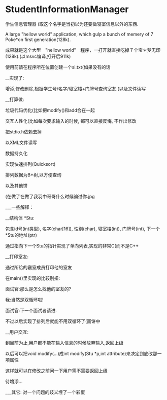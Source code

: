 # StudentInformationManager
学生信息管理器 (取这个名字是当初以为还要做寝室信息以外的东西.

A large "hellow world" application, which gulp a bunch of memery of 7 Poke*on first generation(128k).

成果就是这个大型　"hellow world"　程序，一打开就直接吃掉７个宝＊梦无印(128k).(以msvc编译,打开后911k)

使用前请在程序所在位置创建一个si.txt(如果没有的话

__实现了:

增添,修改删除,根据学生号/名字/寝室楼+门牌号查询室友.(以及文件读写

__打算做:

垃圾代码优化(比如把modify()和add合在一起

交互人性化(比如每次要求输入的时候, 都可以直接反悔, 不作出修改

把stdio.h依赖去掉

以XML文件读写

数据持久化

实现快速排列(Quicksort)

排列数据为B+树,以方便查询

以及其他饼

(在做了在做了我羽中哥哥什么时候骗过你.jpg

___一些解释：

__结构体 *Stu:

包含id号(int类型), 名字(char[16]), 性别(char), 寝室楼(int), 门牌号(int), 下一个*Stu的地址(ptr)

通过指向下一个Stu的指针实现了单向列表,实现的非常C(而不是C++

__打印室友:

通过所给的寝室成员打印他的室友

在main()里实现的比较别扭:

面试官:那么是怎么找他的室友的?

我:当然是双循环啦!

面试官:下一个面试者请进.

不过以后实现了排列后就能不用双循环了(画饼中

__用户交互:

到目前为止,用户都不能在输入信息的时候放弃输入,返回上级

以后可以把void modify(...)成int modify(Stu *p,int attribute)来决定到底改那一项属性

这样就可以在修改之前问一下用户需不需要返回上级

待增添...

___其它:
对一个问题的歧义埋了一个彩蛋
